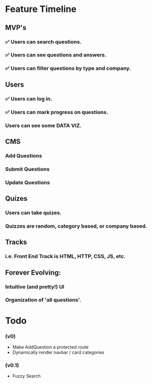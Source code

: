 # Feature Timeline

## MVP's
  ### :white_check_mark: Users can search questions.
  ### :white_check_mark: Users can see questions and answers.
  ### :white_check_mark: Users can filter questions by type and company.

## Users
  ### :white_check_mark: Users can log in.
  ### :white_check_mark: Users can mark progress on questions.
  ### Users can see some DATA VIZ.

## CMS
  ### Add Questions
  ### Submit Questions
  ### Update Questions
  
## Quizes
  ### Users can take quizes. 
  ### Quizzes are random, category based, or company based. 

## Tracks
  ### i.e. Front End Track is HTML, HTTP, CSS, JS, etc. 

## Forever Evolving:
  ### Intuitive (and pretty!) UI 
  ### Organization of 'all questions'.

  # Todo
  ### (v0)
  - Make AddQuestion a protected route
  - Dynamically render navbar / card categories

### (v0.1)
  - Fuzzy Search
